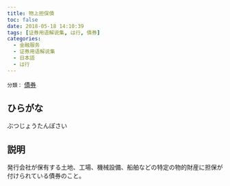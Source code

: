 ```yaml
---
title: 物上担保債
toc: false
date: 2018-05-18 14:10:39
tags: [证券用语解说集, は行, 債券]
categories:
  - 金融服务
  - 证券用语解说集
  - 日本語
  - は行
---
```


`分類：` [債券](/tags/債券/)

## ひらがな

ぶつじょうたんぽさい

## 説明

発行会社が保有する土地、工場、機械設備、船舶などの特定の物的財産に担保が付けられている債券のこと。
